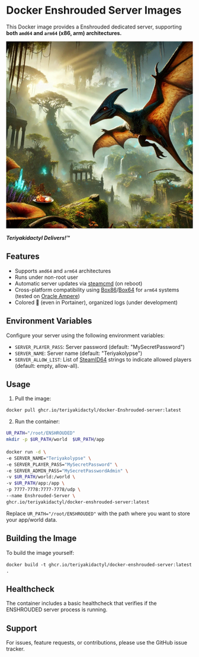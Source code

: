 # Docker Enshrouded Server Images

This Docker image provides a Enshrouded dedicated server, supporting **both `amd64` and `arm64` (x86, arm) architectures.**

![Teriyakidactyl Delivers!™](/images/repo.png)

**_Teriyakidactyl Delivers!™_**

## Features

- Supports `amd64` and `arm64` architectures
- Runs under non-root user
- Automatic server updates via [steamcmd](https://developer.valvesoftware.com/wiki/SteamCMD) (on reboot)
- Cross-platform compatibility using [Box86](https://github.com/ptitSeb/box86)/[Box64](https://github.com/ptitSeb/box64) for `arm64` systems (tested on [Oracle Ampere](https://www.oracle.com/cloud/compute/arm/))
- Colored :rainbow: (even in Portainer), organized logs (under development)

## Environment Variables

Configure your server using the following environment variables:

- `SERVER_PLAYER_PASS`: Server password (default: "MySecretPassword")
- `SERVER_NAME`: Server name (default: "Teriyakolypse")
- `SERVER_ALLOW_LIST`: List of [SteamID64](https://www.steamidfinder.com/) strings to indicate allowed players (default: empty, allow-all).  

## Usage

1. Pull the image:
   
```bash
docker pull ghcr.io/teriyakidactyl/docker-Enshrouded-server:latest
```

2. Run the container:
   
```bash
UR_PATH="/root/ENSHROUDED"
mkdir -p $UR_PATH/world  $UR_PATH/app

docker run -d \
-e SERVER_NAME="Teriyakolypse" \
-e SERVER_PLAYER_PASS="MySecretPassword" \
-e SERVER_ADMIN_PASS="MySecretPasswordAdmin" \
-v $UR_PATH/world:/world \
-v $UR_PATH/app:/app \
-p 7777-7778:7777-7778/udp \
--name Enshrouded-Server \
ghcr.io/teriyakidactyl/docker-enshrouded-server:latest

```

Replace `UR_PATH="/root/ENSHROUDED"` with the path where you want to store your app/world data.

## Building the Image

To build the image yourself:

```docker build -t ghcr.io/teriyakidactyl/docker-enshrouded-server:latest .```

## Healthcheck

The container includes a basic healthcheck that verifies if the ENSHROUDED server process is running.

## Support

For issues, feature requests, or contributions, please use the GitHub issue tracker.
